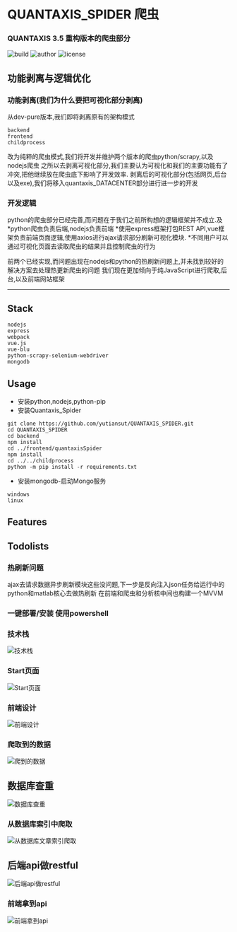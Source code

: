 # QUANTAXIS_SPIDER 爬虫
### QUANTAXIS 3.5 重构版本的爬虫部分
![build](https://img.shields.io/badge/Build-passing-green.svg)
![author](https://img.shields.io/badge/Powered%20by-%20%20yutiansut-red.svg)
![license](https://img.shields.io/badge/License-%20MIT-brightgreen.svg)


## 功能剥离与逻辑优化

### 功能剥离(我们为什么要把可视化部分剥离)
从dev-pure版本,我们即将剥离原有的架构模式
```
backend
frontend
childprocess
```
改为纯粹的爬虫模式,我们将开发并维护两个版本的爬虫python/scrapy,以及nodejs爬虫
之所以去剥离可视化部分,我们主要认为可视化和我们的主要功能有了冲突,把他继续放在爬虫底下影响了开发效率.
剥离后的可视化部分(包括网页,后台以及exe),我们将移入quantaxis_DATACENTER部分进行进一步的开发

### 开发逻辑
python的爬虫部分已经完善,而问题在于我们之前所构想的逻辑框架并不成立.及
*python爬虫负责后端,nodejs负责前端
*使用express框架打包REST API,vue框架负责前端页面逻辑,使用axios进行ajax请求部分刷新可视化模块.
*不同用户可以通过可视化页面去读取爬虫的结果并且控制爬虫的行为

前两个已经实现,而问题出现在nodejs和python的热刷新问题上,并未找到较好的解决方案去处理热更新爬虫的问题
我们现在更加倾向于纯JavaScript进行爬取,后台,以及前端网站框架




-------------
## Stack
```
nodejs
express
webpack
vue.js
vue-blu
python-scrapy-selenium-webdriver
mongodb

```
## Usage
* 安装python,nodejs,python-pip
* 安装Quantaxis_Spider
```
git clone https://github.com/yutiansut/QUANTAXIS_SPIDER.git
cd QUANTAXIS_SPIDER
cd backend
npm install
cd ../frontend/quantaxisSpider
npm install
cd ../../childprocess
python -m pip install -r requirements.txt
```
* 安装mongodb-启动Mongo服务
```
windows
linux
```

## Features

## Todolists
### 热刷新问题
ajax去请求数据异步刷新模块这些没问题,下一步是反向注入json任务给运行中的python和matlab核心去做热刷新
在前端和爬虫和分析核中间也构建一个MVVM

### 一键部署/安装  使用powershell

### 技术栈
![技术栈](https://github.com/yutiansut/QUANTAXIS_SPIDER/blob/dev-visualCraw/todo.png)
### Start页面
![Start页面](https://github.com/yutiansut/QUANTAXIS_SPIDER/blob/dev-front/pic/start.gif)
### 前端设计
![前端设计](https://github.com/yutiansut/QUANTAXIS_SPIDER/blob/dev-front/pic/HomePage-design.png)
### 爬取到的数据
![爬到的数据](https://github.com/yutiansut/QUANTAXIS_SPIDER/blob/dev-front-back-Craw/pic/craw.png)
## 数据库查重
![数据库查重](https://github.com/yutiansut/QUANTAXIS_SPIDER/blob/dev-front-back-Craw/pic/findsame.png)
### 从数据库索引中爬取
![从数据库文章索引爬取](https://github.com/yutiansut/QUANTAXIS_SPIDER/blob/dev-front-back-Craw/pic/getfromdatabase.png)
## 后端api做restful
![后端api做restful](https://github.com/yutiansut/QUANTAXIS_SPIDER/blob/dev-front-back-Craw/pic/backend-restful.png)
### 前端拿到api
![前端拿到api](https://github.com/yutiansut/QUANTAXIS_SPIDER/blob/dev-front-back-Craw/pic/front-getapi.png)